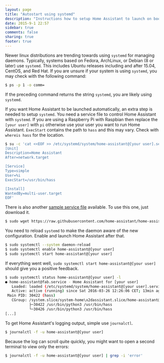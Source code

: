 ```yaml
---
layout: page
title: "Autostart using systemd"
description: "Instructions how to setup Home Assistant to launch on boot using systemd."
date: 2015-9-1 22:57
sidebar: true
comments: false
sharing: true
footer: true
---
```


Newer linux distributions are trending towards using `systemd` for managing daemons. Typically, systems based on Fedora, ArchLinux, or Debian (8 or later) use `systemd`. This includes Ubuntu releases including and after 15.04, CentOS, and Red Hat. If you are unsure if your system is using `systemd`, you may check with the following command:

```bash
$ ps -p 1 -o comm=
```

If the preceding command returns the string `systemd`, you are likely using `systemd`.

If you want Home Assistant to be launched automatically, an extra step is needed to setup `systemd`. You need a service file to control Home Assistant with `systemd`. If you are using a Raspberry Pi with Raspbian then replace the `[your user]` with `pi` otherwise use your user you want to run Home Assistant. `ExecStart` contains the path to `hass` and this may vary. Check with `whereis hass` for the location.

```bash
$ su -c 'cat <<EOF >> /etc/systemd/system/home-assistant@[your user].service
[Unit]
Description=Home Assistant
After=network.target

[Service]
Type=simple
User=%i
ExecStart=/usr/bin/hass

[Install]
WantedBy=multi-user.target
EOF'
```

There is also another [sample service file](https://raw.githubusercontent.com/home-assistant/home-assistant/master/script/home-assistant%40.service) available. To use this one, just download it.

```bash
$ sudo wget https://raw.githubusercontent.com/home-assistant/home-assistant/master/script/home-assistant%40.service -O /etc/systemd/system/home-assistant@[your user].service
```

You need to reload `systemd` to make the daemon aware of the new configuration. Enable and launch Home Assistant after that.

```bash
$ sudo systemctl --system daemon-reload
$ sudo systemctl enable home-assistant@[your user]
$ sudo systemctl start home-assistant@[your user]
```

If everything went well, `sudo systemctl start home-assistant@[your user]` should give you a positive feedback.

```bash
$ sudo systemctl status home-assistant@[your user] -l
● home-assistant@fab.service - Home Assistant for [your user]
   Loaded: loaded (/etc/systemd/system/home-assistant@[your user].service; enabled; vendor preset: disabled)
   Active: active (running) since Sat 2016-03-26 12:26:06 CET; 13min ago
 Main PID: 30422 (hass)
   CGroup: /system.slice/system-home\x2dassistant.slice/home-assistant@[your user].service
           ├─30422 /usr/bin/python3 /usr/bin/hass
           └─30426 /usr/bin/python3 /usr/bin/hass
[...]
```

To get Home Assistant's logging output, simple use `journalctl`.

```bash
$ journalctl -f -u home-assistant@[your user]
```

Because the log can scroll quite quickly, you might want to open a second terminal to view only the errors:
```bash
$ journalctl -f -u home-assistant@[your user] | grep -i 'error'
```
